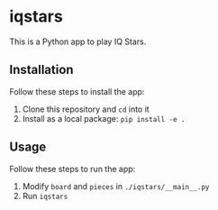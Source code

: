 # iqstars

This is a Python app to play IQ Stars.

## Installation

Follow these steps to install the app:

1. Clone this repository and `cd` into it
2. Install as a local package: `pip install -e .`

## Usage

Follow these steps to run the app:

1. Modify `board` and `pieces` in `./iqstars/__main__.py`
2. Run `iqstars`

